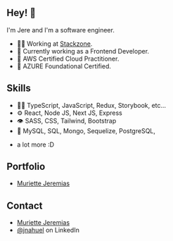 ## Hey! 👋
I'm Jere and I'm a software engineer.

- 👨‍💻 Working at [Stackzone](https://stackzone.com/).
- 🚀 Currently working as a Frontend Developer.
- 📝 AWS Certified Cloud Practitioner.
- 📝 AZURE Foundational Certified.

## Skills
- 👨‍💻 TypeScript, JavaScript, Redux, Storybook, etc...
- ⚙️ React, Node JS, Next JS, Express
- 👁️ SASS, CSS, Tailwind, Bootstrap
- 💽 MySQL, SQL, Mongo, Sequelize, PostgreSQL, 
+ a lot more :D

## Portfolio
- [Muriette Jeremias](https://marton.lederer.hu)

## Contact
- [Muriette Jeremias](https://astro-portfolio-lake.vercel.app/)
- [@jnahuel]([https://twitter.com/martonlederer](https://www.linkedin.com/in/jerem%C3%ADas-muriette-1711b0207/)https://www.linkedin.com/in/jerem%C3%ADas-muriette-1711b0207/) on LinkedIn
